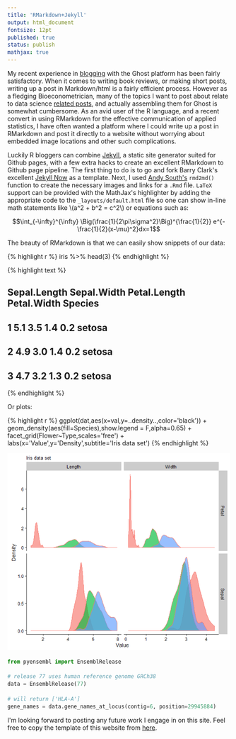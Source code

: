```yaml
---
title: 'RMarkdown+Jekyll'
output: html_document
fontsize: 12pt
published: true
status: publish
mathjax: true
---
```




My recent experience in [blogging](http://bioeconometrician.ghost.io/) with the Ghost platform has been fairly satisfactory. When it comes to writing book reviews, or making short posts, writing up a post in Markdown/html is a fairly efficient process. However as a fledging Bioeconometrician, many of the topics I want to post about relate to data science [related posts](http://bioeconometrician.ghost.io/tag/r/), and actually assembling them for Ghost is somewhat cumbersome. As an avid user of the R language, and a recent convert in using RMarkdown for the effective communication of applied statistics, I have often wanted a platform where I could write up a post in RMarkdown and post it directly to a website without worrying about embedded image locations and other such complications.

Luckily R bloggers can combine [Jekyll](https://jekyllrb.com/), a static site generator suited for Github pages, with a few extra hacks to create an excellent RMarkdown to Github page pipeline. The first thing to do is to go and fork Barry Clark's excellent [Jekyll Now](https://github.com/barryclark/jekyll-now) as a template. Next, I used [Andy South's](http://andysouth.github.io/blog-setup/) `rmd2md()` function to create the necessary images and links for a `.Rmd` file. `LaTeX` support can be provided with the MathJax's highlighter by adding the appropriate code to the  `_layouts/default.html` file so one can show in-line math statements like \\(a^2 + b^2 = c^2\\) or equations such as:

$$\int_{-\infty}^{\infty} \Big(\frac{1}{2\pi\sigma^2}\Big)^{\frac{1}{2}} e^{-\frac{1}{2}(x-\mu)^2}dx=1$$

The beauty of RMarkdown is that we can easily show snippets of our data:


{% highlight r %}
iris %>% head(3)
{% endhighlight %}



{% highlight text %}
##   Sepal.Length Sepal.Width Petal.Length Petal.Width Species
## 1          5.1         3.5          1.4         0.2  setosa
## 2          4.9         3.0          1.4         0.2  setosa
## 3          4.7         3.2          1.3         0.2  setosa
{% endhighlight %}

Or plots:



{% highlight r %}
ggplot(dat,aes(x=val,y=..density..,color='black')) +
  geom_density(aes(fill=Species),show.legend = F,alpha=0.65) +
  facet_grid(Flower~Type,scales='free') +
  labs(x='Value',y='Density',subtitle='Iris data set')
{% endhighlight %}

![plot of chunk iris_chunk](/figures/iris_chunk-1.png)

```python
from pyensembl import EnsemblRelease

# release 77 uses human reference genome GRCh38
data = EnsemblRelease(77)

# will return ['HLA-A']
gene_names = data.gene_names_at_locus(contig=6, position=29945884)
```

I'm looking forward to posting any future work I engage in on this site. Feel free to copy the template of this website from [here](https://github.com/erikdrysdale/erikdrysdale.github.io).
